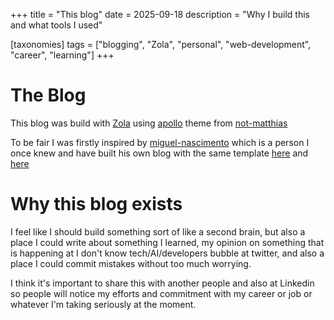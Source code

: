 +++
title = "This blog"
date = 2025-09-18
description = "Why I build this and what tools I used"

[taxonomies]
tags = ["blogging", "Zola", "personal", "web-development", "career", "learning"]
+++

# The Blog

This blog was build with [Zola](https://www.getzola.org/) using [apollo](https://www.getzola.org/themes/apollo/) theme from [not-matthias](https://github.com/not-matthias)

To be fair I was firstly inspired by [miguel-nascimento](https://github.com/miguel-nascimento) which is a person I once knew and have built his own blog with the same template [here](https://github.com/miguel-nascimento/my-blog) and [here](https://shiroikami.vercel.app/)

# Why this blog exists

I feel like I should build something sort of like a second brain, but also a place I could write about something I learned, my opinion on something that is happening at I don't know tech/AI/developers bubble at twitter, and also a place I could commit mistakes without too much worrying.

I think it's important to share this with another people and also at Linkedin so people will notice my efforts and commitment with my career or job or whatever I'm taking seriously at the moment.